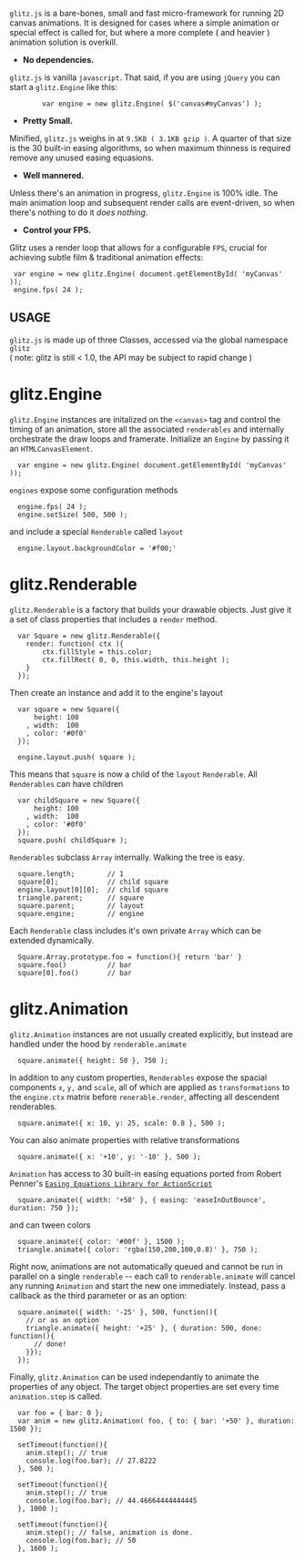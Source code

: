 `glitz.js` is a bare-bones, small and fast micro-framework for running 2D canvas animations.  It is designed for cases where a simple animation or special effect is called for, but where a more complete ( and heavier ) animation solution is overkill.

* **No dependencies.**

 `glitz.js` is vanilla `javascript`.  That said, if you are using `jQuery`
 you can start a `glitz.Engine` like this:

            var engine = new glitz.Engine( $('canvas#myCanvas') );

* **Pretty Small.**

 Minified, `glitz.js` weighs in at `9.5KB ( 3.1KB gzip )`.  A quarter of 
 that size is the 30 built-in easing algorithms, so when maximum thinness is required remove any unused easing equasions.

* **Well mannered.**

 Unless there's an animation in progress, `glitz.Engine` is 100% idle.  The main animation
 loop and subsequent render calls are event-driven, so when there's nothing to do it *does nothing*.

* **Control your FPS.**

 Glitz uses a render loop that allows for a configurable `FPS`, crucial for achieving subtle film & traditional animation effects:

     var engine = new glitz.Engine( document.getElementById( 'myCanvas' )); 
     engine.fps( 24 );
 

USAGE
----------------------------------------------------------------------------------------------------

  `glitz.js` is made up of three Classes, accessed via the global namespace `glitz`  
  ( note: glitz is still < 1.0, the API may be subject to rapid change )
    
glitz.Engine
=========

  `glitz.Engine` instances are initalized on the `<canvas>` tag and control the timing of an animation, store all the associated `renderables` and internally orchestrate the draw loops and framerate.  Initialize an `Engine` by passing it an `HTMLCanvasElement`.
    
      var engine = new glitz.Engine( document.getElementById( 'myCanvas' ));

  `engines` expose some configuration methods
  
      engine.fps( 24 );
      engine.setSize( 500, 500 );
      
  and include a special `Renderable` called `layout`
  
      engine.layout.backgroundColor = '#f00;'
  
glitz.Renderable
=========

  `glitz.Renderable` is a factory that builds your drawable objects.  Just give it a set of class properties that includes a `render` method.
  
      var Square = new glitz.Renderable({
        render: function( ctx ){
            ctx.fillStyle = this.color;
            ctx.fillRect( 0, 0, this.width, this.height );
        }
      });
    
  Then create an instance and add it to the engine's layout

      var square = new Square({          
          height: 100
        , width:  100
        , color: '#0f0'
      });

      engine.layout.push( square );
    
  This means that `square` is now a child of the `layout` `Renderable`. All `Renderables` can have children
  
      var childSquare = new Square({
          height: 100
        , width:  100
        , color: '#0f0'
      });
      square.push( childSquare );

  `Renderables` subclass `Array` internally. Walking the tree is easy.
  
      square.length;        // 1
      square[0];            // child square
      engine.layout[0][0];  // child square
      triangle.parent;      // square
      square.parent;        // layout
      square.engine;        // engine

  Each `Renderable` class includes it's own private `Array` which can be extended dynamically.

      Square.Array.prototype.foo = function(){ return 'bar' }
      square.foo()          // bar
      square[0].foo()       // bar

glitz.Animation
=========

  `glitz.Animation` instances are not usually created explicitly, but instead are handled under the hood by `renderable.animate`
  
      square.animate({ height: 50 }, 750 );

  In addition to any custom properties, `Renderables` expose the spacial components `x`, `y,` and `scale`, all of which are applied as `transformations` to the `engine.ctx` matrix before `renerable.render`, affecting all descendent renderables.

      square.animate({ x: 10, y: 25, scale: 0.8 }, 500 );
      
  You can also animate properties with relative transformations
  
      square.animate({ x: '+10', y: '-10' }, 500 );
      
  `Animation` has access to 30 built-in easing equations ported from Robert Penner's [`Easing Equations Library for ActionScript`](http://www.robertpenner.com/easing/)

      square.animate({ width: '+50' }, { easing: 'easeInOutBounce', duration: 750 });
  
  and can tween colors
  
      square.animate({ color: '#00f' }, 1500 );
      triangle.animate({ color: 'rgba(150,200,100,0.8)' }, 750 );

  Right now, animations are not automatically queued and cannot be run in parallel on a single `renderable` --
  each call to `renderable.animate` will cancel any running `Animation` and start the new one immediately.
  Instead, pass a callback as the third parameter or as an option:
  
      square.animate({ width: '-25' }, 500, function(){
        // or as an option
        triangle.animate({ height: '+25' }, { duration: 500, done: function(){ 
          // done!
        }});
      });
      
  Finally, `glitz.Animation` can be used independantly to animate the properties of any object.  The target object properties are set every time `animation.step` is called.
  
      var foo = { bar: 0 };
      var anim = new glitz.Animation( foo, { to: { bar: '+50' }, duration: 1500 });
      
      setTimeout(function(){
        anim.step(); // true
        console.log(foo.bar); // 27.8222
      }, 500 );
      
      setTimeout(function(){
        anim.step(); // true
        console.log(foo.bar); // 44.46664444444445
      }, 1000 );
      
      setTimeout(function(){
        anim.step(); // false, animation is done.
        console.log(foo.bar); // 50
      }, 1600 );